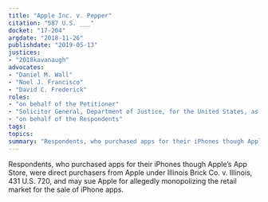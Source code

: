 ```yaml
---
title: "Apple Inc. v. Pepper"
citation: "587 U.S. ___"
docket: "17-204"
argdate: "2018-11-26"
publishdate: "2019-05-13"
justices:
- "2018kavanaugh"
advocates:
- "Daniel M. Wall"
- "Noel J. Francisco"
- "David C. Frederick"
roles:
- "on behalf of the Petitioner"
- "Solicitor General, Department of Justice, for the United States, as amicus curiae, supporting the Petitioner"
- "on behalf of the Respondents"
tags:
topics:
summary: "Respondents, who purchased apps for their iPhones though Apple’s App Store, were direct purchasers from Apple under Illinois Brick Co. v. Illinois, 431 U.S. 720, and may sue Apple for allegedly monopolizing the retail market for the sale of iPhone apps."
---
```

Respondents, who purchased apps for their iPhones though Apple’s App Store, were direct purchasers from Apple under Illinois Brick Co. v. Illinois, 431 U.S. 720, and may sue Apple for allegedly monopolizing the retail market for the sale of iPhone apps.